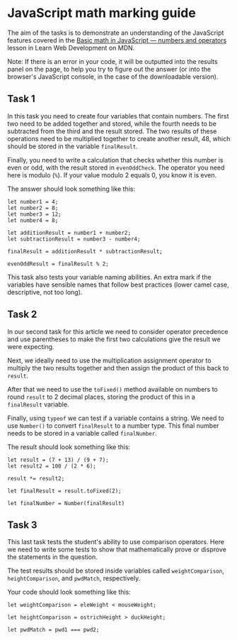 # JavaScript math marking guide

The aim of the tasks is to demonstrate an understanding of the JavaScript features covered in the [Basic math in JavaScript — numbers and operators](https://developer.mozilla.org/en-US/docs/Learn/JavaScript/First_steps/Math) lesson in Learn Web Development on MDN.

Note: If there is an error in your code, it will be outputted into the results panel on the page, to help you try to figure out the answer (or into the browser's JavaScript console, in the case of the downloadable version).

## Task 1

In this task you need to create four variables that contain numbers. The first two need to be added together and stored, while the fourth needs to be subtracted from the third and the result stored. The two results of these operations need to be multiplied together to create another result, 48, which should be stored in the variable `finalResult`.

Finally, you need to write a calculation that checks whether this number is even or odd, with the result stored in `evenOddCheck`. The operator you need here is modulo (`%`). If your value modulo 2 equals 0, you know it is even.

The answer should look something like this:

```
let number1 = 4;
let number2 = 8;
let number3 = 12;
let number4 = 8;

let additionResult = number1 + number2;
let subtractionResult = number3 - number4;

finalResult = additionResult * subtractionResult;

evenOddResult = finalResult % 2;
```

This task also tests your variable naming abilities. An extra mark if the variables have sensible names that follow best practices (lower camel case, descriptive, not too long).



## Task 2

In our second task for this article we need to consider operator precedence and use parentheses to make the first two calculations give the result we were expecting.

Next, we ideally need to use the multiplication assignment operator to multiply the two results together and then assign the product of this back to `result`.

After that we need to use the `toFixed()` method available on numbers to round `result` to 2 decimal places, storing the product of this in a `finalResult` variable.

Finally, using `typeof` we can test if a variable contains a string. We need to use `Number()` to convert `finalResult` to a number type. This final number needs to be stored in a variable called `finalNumber`.

The result should look something like this:

```
let result = (7 + 13) / (9 + 7);
let result2 = 100 / (2 * 6);

result *= result2;

let finalResult = result.toFixed(2);

let finalNumber = Number(finalResult)
```

## Task 3

This last task tests the student's ability to use comparison operators. Here we need to write some tests to show that mathematically prove or disprove the statements in the question.

The test results should be stored inside variables called `weightComparison`, `heightComparison`, and `pwdMatch`, respectively.

Your code should look something like this:

```
let weightComparison = eleWeight < mouseWeight;

let heightComparison = ostrichHeight > duckHeight;

let pwdMatch = pwd1 === pwd2;
```